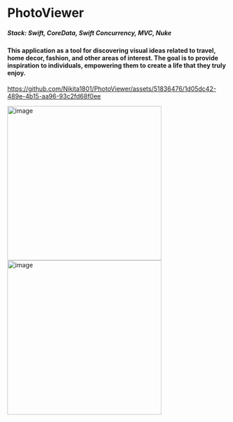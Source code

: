 
# PhotoViewer

##### Stack: Swift, CoreData, Swift Concurrency, MVC, Nuke

#### This application as a tool for discovering visual ideas related to travel, home decor, fashion, and other areas of interest. The goal is to provide inspiration to individuals, empowering them to create a life that they truly enjoy.

https://github.com/Nikita1801/PhotoViewer/assets/51836476/1d05dc42-489e-4b15-aa96-93c2fd68f0ee

<img width="351" alt="image" src="https://github.com/Nikita1801/PhotoViewer/assets/51836476/be8c72e1-8e2b-44b9-a122-80550899b5af"> <img width="351" alt="image" src="https://github.com/Nikita1801/PhotoViewer/assets/51836476/b10b83ff-2024-493f-8124-85a2e378b960">
